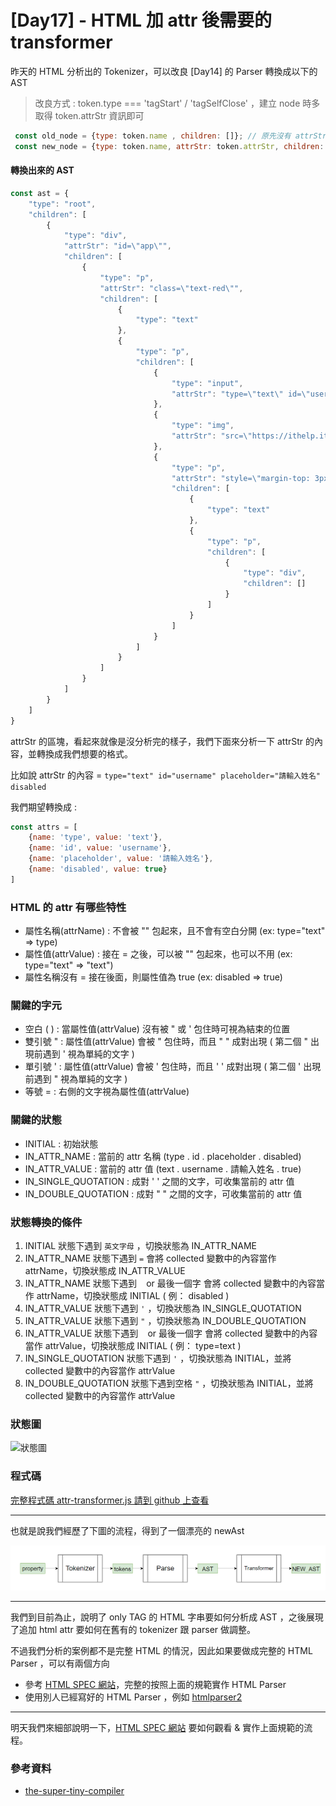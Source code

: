 # [Day17] - HTML 加 attr 後需要的 transformer

昨天的 HTML 分析出的 Tokenizer，可以改良 [Day14] 的 Parser 轉換成以下的 AST

> 改良方式 : token.type === 'tagStart' / 'tagSelfClose' ，建立 node 時多取得 token.attrStr 資訊即可

```javascript
 const old_node = {type: token.name , children: []}; // 原先沒有 attrStr 的 node
 const new_node = {type: token.name, attrStr: token.attrStr, children: []}; // 新的有 attrStr 的 node
```

#### 轉換出來的 AST

```javascript
const ast = {
    "type": "root",
    "children": [
        {
            "type": "div",
            "attrStr": "id=\"app\"",
            "children": [
                {
                    "type": "p",
                    "attrStr": "class=\"text-red\"",
                    "children": [
                        {
                            "type": "text"
                        },
                        {
                            "type": "p",
                            "children": [
                                {
                                    "type": "input",
                                    "attrStr": "type=\"text\" id=\"username\" placeholder=\"請輸入姓名\" disabled"
                                },
                                {
                                    "type": "img",
                                    "attrStr": "src=\"https://ithelp.ithome.com.tw/storage/image/fight.svg\"\r\n         alt='\"圖片\"'"
                                },
                                {
                                    "type": "p",
                                    "attrStr": "style=\"margin-top: 3px\"",
                                    "children": [
                                        {
                                            "type": "text"
                                        },
                                        {
                                            "type": "p",
                                            "children": [
                                                {
                                                    "type": "div",
                                                    "children": []
                                                }
                                            ]
                                        }
                                    ]
                                }
                            ]
                        }
                    ]
                }
            ]
        }
    ]
}
```
 
attrStr 的區塊，看起來就像是沒分析完的樣子，我們下面來分析一下 attrStr 的內容，並轉換成我們想要的格式。

比如說 attrStr 的內容 = `type="text" id="username" placeholder="請輸入姓名" disabled`

我們期望轉換成 : 

```javascript
const attrs = [
    {name: 'type', value: 'text'},
    {name: 'id', value: 'username'},
    {name: 'placeholder', value: '請輸入姓名'},
    {name: 'disabled', value: true}
]
```

### HTML 的 attr 有哪些特性

- 屬性名稱(attrName) : 不會被 "" 包起來，且不會有空白分開 (ex: type="text" => type)
- 屬性值(attrValue) : 接在 = 之後，可以被 "" 包起來，也可以不用 (ex: type="text" => "text")
- 屬性名稱沒有 = 接在後面，則屬性值為 true (ex: disabled => true)

### 關鍵的字元

- 空白 ( ) : 當屬性值(attrValue) 沒有被 " 或 ' 包住時可視為結束的位置
- 雙引號 " : 屬性值(attrValue) 會被 " 包住時，而且 " " 成對出現 ( 第二個 " 出現前遇到 ' 視為單純的文字 )
- 單引號 ' : 屬性值(attrValue) 會被 ' 包住時，而且 ' ' 成對出現 ( 第二個 ' 出現前遇到 " 視為單純的文字 )
- 等號 = : 右側的文字視為屬性值(attrValue)

### 關鍵的狀態

- INITIAL : 初始狀態
- IN_ATTR_NAME : 當前的 attr 名稱 (type . id . placeholder . disabled)
- IN_ATTR_VALUE : 當前的 attr 值 (text . username . 請輸入姓名 . true)
- IN_SINGLE_QUOTATION : 成對 ' ' 之間的文字，可收集當前的 attr 值
- IN_DOUBLE_QUOTATION : 成對 " " 之間的文字，可收集當前的 attr 值

### 狀態轉換的條件

1. INITIAL 狀態下遇到 `英文字母` ，切換狀態為 IN_ATTR_NAME
2. IN_ATTR_NAME 狀態下遇到 `=` 會將 collected 變數中的內容當作 attrName，切換狀態成 IN_ATTR_VALUE
3. IN_ATTR_NAME 狀態下遇到 ` ` or 最後一個字 會將 collected 變數中的內容當作 attrName，切換狀態成 INITIAL ( 例： disabled )
4. IN_ATTR_VALUE 狀態下遇到 `'` ，切換狀態為 IN_SINGLE_QUOTATION
5. IN_ATTR_VALUE 狀態下遇到 `"` ，切換狀態為 IN_DOUBLE_QUOTATION
6. IN_ATTR_VALUE 狀態下遇到 ` ` or 最後一個字 會將 collected 變數中的內容當作 attrValue，切換狀態成 INITIAL ( 例： type=text )
7. IN_SINGLE_QUOTATION 狀態下遇到 `'` ，切換狀態為 INITIAL，並將 collected 變數中的內容當作 attrValue
8. IN_DOUBLE_QUOTATION 狀態下遇到空格 `"` ，切換狀態為 INITIAL，並將 collected 變數中的內容當作 attrValue

### 狀態圖

![狀態圖](https://i.imgur.com/0Z7Z7ZM.png)

### 程式碼

[完整程式碼 attr-transformer.js 請到 github 上查看](https://github.com/andrew781026/ithome_ironman_2022/blob/main/html-parser/attrStr-tokenizer.js)

---

也就是說我們經歷了下圖的流程，得到了一個漂亮的 newAst

![new_flow](https://raw.githubusercontent.com/andrew781026/ithome_ironman_2022/main/day-17/new-flow.png)

---

我們到目前為止，說明了 only TAG 的 HTML 字串要如何分析成 AST ，之後展現了追加 html attr 要如何在舊有的 tokenizer 跟 parser 做調整。

不過我們分析的案例都不是完整 HTML 的情況，因此如果要做成完整的 HTML Parser ，可以有兩個方向

- 參考 [HTML SPEC 網站](https://html.spec.whatwg.org/)，完整的按照上面的規範實作 HTML Parser
- 使用別人已經寫好的 HTML Parser ，例如 [htmlparser2](https://www.npmjs.com/package/htmlparser2)

---

明天我們來細部說明一下，[HTML SPEC 網站](https://html.spec.whatwg.org/) 要如何觀看 & 實作上面規範的流程。

### 參考資料

- [the-super-tiny-compiler](https://github.com/jamiebuilds/the-super-tiny-compiler/blob/master/the-super-tiny-compiler.js)

